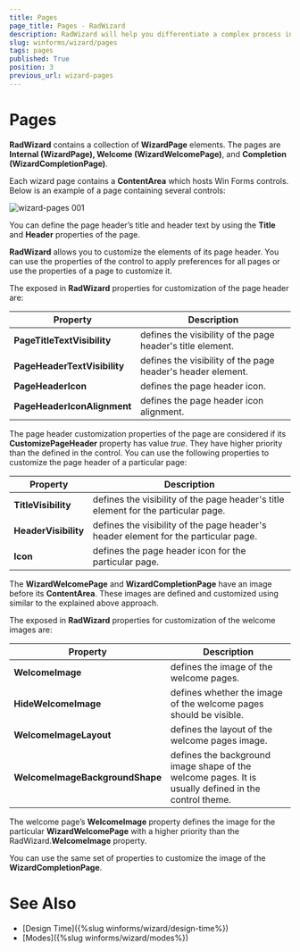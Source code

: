 ```yaml
---
title: Pages
page_title: Pages - RadWizard
description: RadWizard will help you differentiate a complex process into separate steps and provide your users with the ability to govern the process upon their decisions.
slug: winforms/wizard/pages
tags: pages
published: True
position: 3
previous_url: wizard-pages
---
```


# Pages

__RadWizard__ contains a collection of __WizardPage__ elements. The pages are __Internal (WizardPage), Welcome (WizardWelcomePage)__, and __Completion (WizardCompletionPage)__.
        

Each wizard page contains a __ContentArea__ which hosts Win Forms controls. Below is an example of a page containing several controls:

![wizard-pages 001](images/wizard-pages001.png)

You can define the page header’s title and header text by using the __Title__ and __Header__ properties of the page.
		
__RadWizard__ allows you to customize the elements of its page header. You can use the properties of the control to apply preferences for all pages or use the properties of a page to customize it.
		
The exposed in __RadWizard__ properties for customization of the page header are:

|Property|Description|
|----|----|
|__PageTitleTextVisibility__|defines the visibility of the page header's title element.|
|__PageHeaderTextVisibility__|defines the visibility of the page header's header element.|
|__PageHeaderIcon__|defines the page header icon.|
|__PageHeaderIconAlignment__|defines the page header icon alignment.|
		  
The page header customization properties of the page are considered if its __CustomizePageHeader__ property has value *true*.  They have higher priority than the defined in the control. You can use the following properties to customize the page header of a particular page:

|Property|Description|
|----|----|
|__TitleVisibility__|defines the visibility of the page header's title element for the particular page.|
|__HeaderVisibility__|defines the visibility of the page header's header element for the particular page.|
|__Icon__|defines the page header icon for the particular page.|

The  **WizardWelcomePage** and **WizardCompletionPage** have an image before its __ContentArea__. These images are defined and customized using similar to the explained above approach.

The exposed in __RadWizard__ properties for customization of the welcome images are:

|Property|Description|
|----|----|
|__WelcomeImage__|defines the image of the welcome pages.|
|__HideWelcomeImage__|defines whether the image of the welcome pages should be visible.|
|__WelcomeImageLayout__|defines the layout of the welcome pages image.|
|__WelcomeImageBackgroundShape__|defines the background image shape of the welcome pages. It is usually defined in the control theme.|

The welcome page’s **WelcomeImage**  property defines the image for the particular **WizardWelcomePage** with a higher priority than the RadWizard.__WelcomeImage__ property.

You can use the same set of properties to customize the image of the **WizardCompletionPage**.

# See Also

* [Design Time]({%slug winforms/wizard/design-time%})	
* [Modes]({%slug winforms/wizard/modes%})
        
